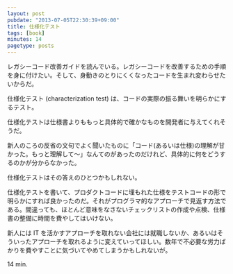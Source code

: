 ```yaml
---
layout: post
pubdate: "2013-07-05T22:30:39+09:00"
title: 仕様化テスト
tags: [book]
minutes: 14
pagetype: posts
---
```

レガシーコード改善ガイドを読んでいる。レガシーコードを改善するための手順を身に付けたい。そして、身動きのとりにくくなったコードを生まれ変わらせたいからだ。

仕様化テスト (characterization test) は、コードの実際の振る舞いを明らかにするテスト。

仕様化テストは仕様書よりももっと具体的で確かなものを開発者に与えてくれそうだ。

新人のころの反省の文句でよく聞いたものに「コード(あるいは仕様)の理解が甘かった。もっと理解して〜」なんてのがあったのだけれど、具体的に何をどうするのかが分からなかった。

仕様化テストはその答えのひとつかもしれない。

仕様化テストを書いて、プロダクトコードに埋もれた仕様をテストコードの形で明らかにすれば良かったのだ。それがプログラマ的なアプローチで見返す方法である。間違っても、ほとんど意味をなさないチェックリストの作成や点検、仕様書の整備に時間を費やしてはいけない。

新人には IT を活かすアプローチを取れない会社には就職しないか、あるいはそういったアプローチを取れるように変えていってほしい。数年で不必要な労力ばかりを費やすことに気づいてやめてしまうかもしれないが。

14 min.

